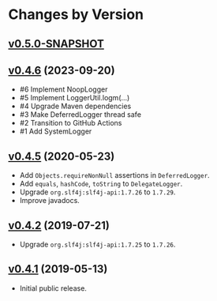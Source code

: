 # Changes by Version

## [v0.5.0-SNAPSHOT](https://github.com/libj/util/compare/ebf16a8d5b7e26c393d4f3404e87a98642019972..HEAD)

## [v0.4.6](https://github.com/libj/logging/compare/13416f6e68501167cde22b24327cd047f92123e7..ebf16a8d5b7e26c393d4f3404e87a98642019972) (2023-09-20)
* #6 Implement NoopLogger
* #5 Implement LoggerUtil.logm(...)
* #4 Upgrade Maven dependencies
* #3 Make DeferredLogger thread safe
* #2 Transition to GitHub Actions
* #1 Add SystemLogger

## [v0.4.5](https://github.com/libj/logging/compare/c80f34c9d3f1c748ee3571e865c264818d1897a1..13416f6e68501167cde22b24327cd047f92123e7) (2020-05-23)
* Add `Objects.requireNonNull` assertions in `DeferredLogger`.
* Add `equals`, `hashCode`, `toString` to `DelegateLogger`.
* Upgrade `org.slf4j:slf4j-api:1.7.26` to `1.7.29`.
* Improve javadocs.

## [v0.4.2](https://github.com/libj/logging/compare/d839dbf3e05d1ae10c865729c821c4f51a4568b3..c80f34c9d3f1c748ee3571e865c264818d1897a1) (2019-07-21)
* Upgrade `org.slf4j:slf4j-api:1.7.25` to `1.7.26`.

## [v0.4.1](https://github.com/entinae/pom/compare/5628a95eeb24af803aa5b02cc1adf523ebc01b22..13327990275168a7e917a376a0f9a41fef3e88d5) (2019-05-13)
* Initial public release.